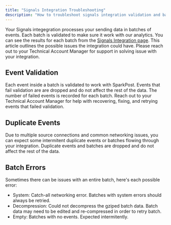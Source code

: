 ```yaml
---
title: "Signals Integration Troubleshooting"
description: "How to troubleshoot signals integration validation and batch errors."
---
```


Your Signals integegration processes your sending data in batches of events. Each batch is validated to make sure it work with our analytics. You can see the results for each batch from the [Signals Integration page](https://app.sparkpost.com/signals/integration). This article outlines the possible issues the integration could have. Please reach out to your Technical Account Manager for support in solving issue with your integration.

## Event Validation
Each event inside a batch is validated to work with SparkPost. Events that fail validation are are dropped and do not affect the rest of the data. The number of failed events is recorded for each batch. Reach out to your Technical Account Manager for help with recovering, fixing, and retrying events that failed validation.

## Duplicate Events
Due to multiple source connections and common networking issues, you can expect some intermitent duplicate events or batches flowing through your integration. Duplicate events and batches are dropped and do not affect the rest of the data.

## Batch Errors
Sometimes there can be issues with an entire batch, here's each possible error:
* System: Catch-all networking error. Batches with system errors should always be retried.
* Decompression: Could not decompress the gziped batch data. Batch data may need to be edited and re-compressed in order to retry batch.
* Empty: Batches with no events. Expected intermitently.
